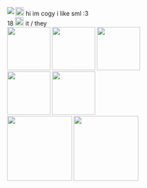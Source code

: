 <img src="https://media1.tenor.com/m/W-3-OS7aGg8AAAAC/marvin-evil-marvin.gif" align="left">
<div align="left"> <img src="https://static.wikia.nocookie.net/sml/images/3/35/Charleyyy2.png/revision/latest?cb=20220821154402" height="20px"> hi im cogy i like sml :3 <br>
 18 <img src="https://static.wikia.nocookie.net/sml/images/c/cd/Marvin_Front.png/revision/latest?cb=20240128001042" height="20px"> it / they<br>
<img src="https://media1.tenor.com/m/ckXwDfwJjFgAAAAC/marvin-sml.gif" height="100px"> <img src="https://media1.tenor.com/m/xNWfhEPKQv4AAAAC/sml-casino.gif" height="100px"> <img src="https://media1.tenor.com/m/_t6qH2OfNnoAAAAd/blackyoshi-twilightsparkle-ship.gif" height="100px"><br>
<img src="https://media1.tenor.com/m/ILwJbBDva_wAAAAC/sml-jeffy.gif" height="100px"> <img src="https://media1.tenor.com/m/xHErJXu5ASMAAAAC/sml-marvin.gif" height="100px"><br>
<img src="https://cdnb.artstation.com/p/assets/images/images/044/603/865/smaller_square/loladreamteam-if-sml-was-an-anime-2.jpg?1640584796" height="150px"> <img src="https://i.ytimg.com/vi/zRm1zxh7YIg/hqdefault.jpg" height="150px"></div>
